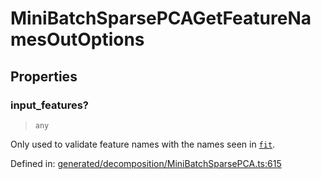 # MiniBatchSparsePCAGetFeatureNamesOutOptions

## Properties

### input\_features?

> `any`

Only used to validate feature names with the names seen in [`fit`](#sklearn.decomposition.MiniBatchSparsePCA.fit "sklearn.decomposition.MiniBatchSparsePCA.fit").

Defined in:  [generated/decomposition/MiniBatchSparsePCA.ts:615](https://github.com/transitive-bullshit/scikit-learn-ts/blob/122b3c0/packages/sklearn/src/generated/decomposition/MiniBatchSparsePCA.ts#L615)
